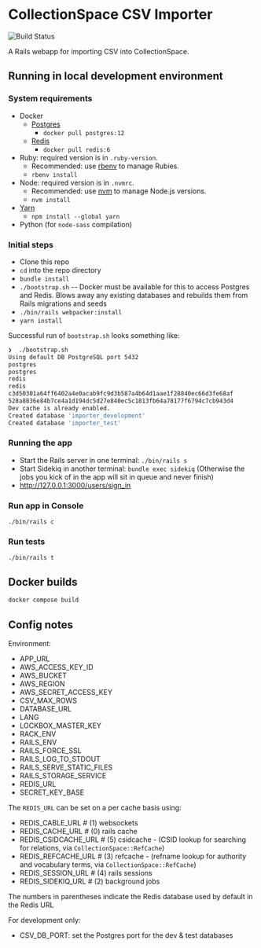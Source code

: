 # CollectionSpace CSV Importer

![Build Status](https://github.com/collectionspace/collectionspace-csv-importer/actions/workflows/ci.yml/badge.svg)

A Rails webapp for importing CSV into CollectionSpace.

## Running in local development environment

### System requirements

- Docker
  - [Postgres](https://hub.docker.com/_/postgres/)
    - `docker pull postgres:12`
  - [Redis](https://hub.docker.com/_/redis/)
    - `docker pull redis:6`
- Ruby: required version is in `.ruby-version`.
  - Recommended: use [rbenv](https://github.com/rbenv/rbenv) to manage Rubies.
  - `rbenv install`
- Node: required version is in `.nvmrc`.
  - Recommended: use [nvm](https://github.com/nvm-sh/nvm) to manage Node.js versions.
  - `nvm install`
- [Yarn](https://classic.yarnpkg.com/en/docs/install)
  - `npm install --global yarn`
- Python (for `node-sass` compilation)

### Initial steps

- Clone this repo
- `cd` into the repo directory
- `bundle install`
- `./bootstrap.sh` -- Docker must be available for this to access Postgres and Redis. Blows away any existing databases and rebuilds them from Rails migrations and seeds
- `./bin/rails webpacker:install`
- `yarn install`

Successful run of `bootstrap.sh` looks something like:

``` bash
❯  ./bootstrap.sh
Using default DB PostgreSQL port 5432
postgres
postgres
redis
redis
c3d50301a64ff6402a4e0acab9fc9d3b587a4b64d1aae1f28840ec66d3fe68af
528a8836e84b7ce4a1d194dc5d27e840ec5c1813fb64a78177f6794c7cb943d4
Dev cache is already enabled.
Created database 'importer_development'
Created database 'importer_test'
```

### Running the app

- Start the Rails server in one terminal: `./bin/rails s`
- Start Sidekiq in another terminal: `bundle exec sidekiq` (Otherwise the jobs you kick of in the app will sit in queue and never finish)
- http://127.0.0.1:3000/users/sign_in

### Run app in Console

`./bin/rails c`

### Run tests

`./bin/rails t`

## Docker builds

```bash
docker compose build
```

## Config notes

Environment:

- APP_URL
- AWS_ACCESS_KEY_ID
- AWS_BUCKET
- AWS_REGION
- AWS_SECRET_ACCESS_KEY
- CSV_MAX_ROWS
- DATABASE_URL
- LANG
- LOCKBOX_MASTER_KEY
- RACK_ENV
- RAILS_ENV
- RAILS_FORCE_SSL
- RAILS_LOG_TO_STDOUT
- RAILS_SERVE_STATIC_FILES
- RAILS_STORAGE_SERVICE
- REDIS_URL
- SECRET_KEY_BASE

The `REDIS_URL` can be set on a per cache basis using:

- REDIS_CABLE_URL # (1) websockets
- REDIS_CACHE_URL # (0) rails cache
- REDIS_CSIDCACHE_URL # (5) csidcache - (CSID lookup for searching for relations, via `CollectionSpace::RefCache`)
- REDIS_REFCACHE_URL # (3) refcache - (refname lookup for authority and vocabulary terms, via `CollectionSpace::RefCache`)
- REDIS_SESSION_URL # (4) rails sessions
- REDIS_SIDEKIQ_URL # (2) background jobs

The numbers in parentheses indicate the Redis database used by default in the Redis URL

For development only:

- CSV_DB_PORT: set the Postgres port for the dev & test databases
